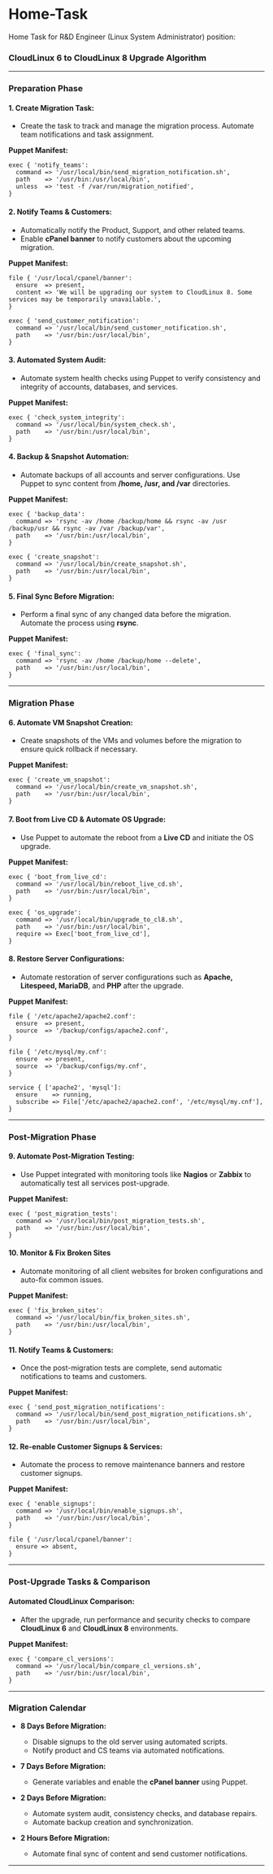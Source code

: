 # Home-Task
Home Task for R&amp;D Engineer (Linux System Administrator) position:
### **CloudLinux 6 to CloudLinux 8 Upgrade Algorithm**

---

### **Preparation Phase**

#### 1. **Create Migration Task:**
   - Create the task to track and manage the migration process. Automate team notifications and task assignment.

   **Puppet Manifest:**
   ```puppet
   exec { 'notify_teams':
     command => '/usr/local/bin/send_migration_notification.sh',
     path    => '/usr/bin:/usr/local/bin',
     unless  => 'test -f /var/run/migration_notified',
   }
   ```

#### 2. **Notify Teams & Customers:**
   - Automatically notify the Product, Support, and other related teams.
   - Enable **cPanel banner** to notify customers about the upcoming migration.

   **Puppet Manifest:**
   ```puppet
   file { '/usr/local/cpanel/banner':
     ensure  => present,
     content => 'We will be upgrading our system to CloudLinux 8. Some services may be temporarily unavailable.',
   }

   exec { 'send_customer_notification':
     command => '/usr/local/bin/send_customer_notification.sh',
     path    => '/usr/bin:/usr/local/bin',
   }
   ```

#### 3. **Automated System Audit:**
   - Automate system health checks using Puppet to verify consistency and integrity of accounts, databases, and services.

   **Puppet Manifest:**
   ```puppet
   exec { 'check_system_integrity':
     command => '/usr/local/bin/system_check.sh',
     path    => '/usr/bin:/usr/local/bin',
   }
   ```

#### 4. **Backup & Snapshot Automation:**
   - Automate backups of all accounts and server configurations. Use Puppet to sync content from **/home, /usr, and /var** directories.

   **Puppet Manifest:**
   ```puppet
   exec { 'backup_data':
     command => 'rsync -av /home /backup/home && rsync -av /usr /backup/usr && rsync -av /var /backup/var',
     path    => '/usr/bin:/usr/local/bin',
   }

   exec { 'create_snapshot':
     command => '/usr/local/bin/create_snapshot.sh',
     path    => '/usr/bin:/usr/local/bin',
   }
   ```

#### 5. **Final Sync Before Migration:**
   - Perform a final sync of any changed data before the migration. Automate the process using **rsync**.

   **Puppet Manifest:**
   ```puppet
   exec { 'final_sync':
     command => 'rsync -av /home /backup/home --delete',
     path    => '/usr/bin:/usr/local/bin',
   }
   ```

---

### **Migration Phase**

#### 6. **Automate VM Snapshot Creation:**
   - Create snapshots of the VMs and volumes before the migration to ensure quick rollback if necessary.

   **Puppet Manifest:**
   ```puppet
   exec { 'create_vm_snapshot':
     command => '/usr/local/bin/create_vm_snapshot.sh',
     path    => '/usr/bin:/usr/local/bin',
   }
   ```

#### 7. **Boot from Live CD & Automate OS Upgrade:**
   - Use Puppet to automate the reboot from a **Live CD** and initiate the OS upgrade.

   **Puppet Manifest:**
   ```puppet
   exec { 'boot_from_live_cd':
     command => '/usr/local/bin/reboot_live_cd.sh',
     path    => '/usr/bin:/usr/local/bin',
   }

   exec { 'os_upgrade':
     command => '/usr/local/bin/upgrade_to_cl8.sh',
     path    => '/usr/bin:/usr/local/bin',
     require => Exec['boot_from_live_cd'],
   }
   ```

#### 8. **Restore Server Configurations:**
   - Automate restoration of server configurations such as **Apache, Litespeed, MariaDB**, and **PHP** after the upgrade.

   **Puppet Manifest:**
   ```puppet
   file { '/etc/apache2/apache2.conf':
     ensure  => present,
     source  => '/backup/configs/apache2.conf',
   }

   file { '/etc/mysql/my.cnf':
     ensure  => present,
     source  => '/backup/configs/my.cnf',
   }

   service { ['apache2', 'mysql']:
     ensure    => running,
     subscribe => File['/etc/apache2/apache2.conf', '/etc/mysql/my.cnf'],
   }
   ```

---

### **Post-Migration Phase**

#### 9. **Automate Post-Migration Testing:**
   - Use Puppet integrated with monitoring tools like **Nagios** or **Zabbix** to automatically test all services post-upgrade.

   **Puppet Manifest:**
   ```puppet
   exec { 'post_migration_tests':
     command => '/usr/local/bin/post_migration_tests.sh',
     path    => '/usr/bin:/usr/local/bin',
   }
   ```

#### 10. **Monitor & Fix Broken Sites**
   - Automate monitoring of all client websites for broken configurations and auto-fix common issues.

   **Puppet Manifest:**
   ```puppet
   exec { 'fix_broken_sites':
     command => '/usr/local/bin/fix_broken_sites.sh',
     path    => '/usr/bin:/usr/local/bin',
   }
   ```

#### 11. **Notify Teams & Customers:**
   - Once the post-migration tests are complete, send automatic notifications to teams and customers.

   **Puppet Manifest:**
   ```puppet
   exec { 'send_post_migration_notifications':
     command => '/usr/local/bin/send_post_migration_notifications.sh',
     path    => '/usr/bin:/usr/local/bin',
   }
   ```

#### 12. **Re-enable Customer Signups & Services:**
   - Automate the process to remove maintenance banners and restore customer signups.

   **Puppet Manifest:**
   ```puppet
   exec { 'enable_signups':
     command => '/usr/local/bin/enable_signups.sh',
     path    => '/usr/bin:/usr/local/bin',
   }

   file { '/usr/local/cpanel/banner':
     ensure => absent,
   }
   ```

---

### **Post-Upgrade Tasks & Comparison**

#### **Automated CloudLinux Comparison:**
   - After the upgrade, run performance and security checks to compare **CloudLinux 6** and **CloudLinux 8** environments.

   **Puppet Manifest:**
   ```puppet
   exec { 'compare_cl_versions':
     command => '/usr/local/bin/compare_cl_versions.sh',
     path    => '/usr/bin:/usr/local/bin',
   }
   ```

---

### **Migration Calendar**

- **8 Days Before Migration:**
  - Disable signups to the old server using automated scripts.
  - Notify product and CS teams via automated notifications.

- **7 Days Before Migration:**
  - Generate variables and enable the **cPanel banner** using Puppet.

- **2 Days Before Migration:**
  - Automate system audit, consistency checks, and database repairs.
  - Automate backup creation and synchronization.

- **2 Hours Before Migration:**
  - Automate final sync of content and send customer notifications.

---

